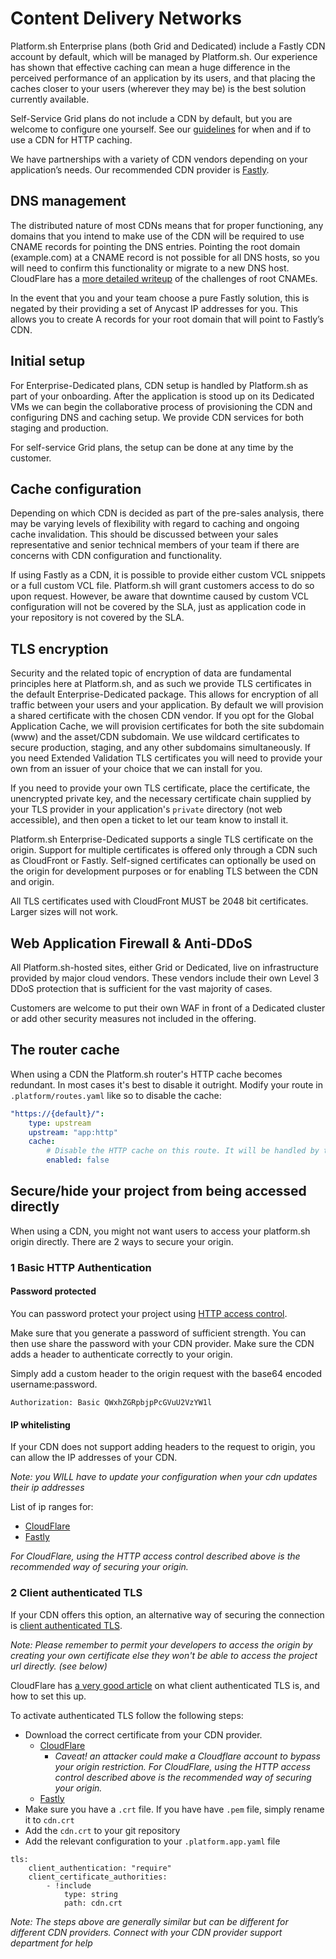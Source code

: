 # Content Delivery Networks

Platform.sh Enterprise plans (both Grid and Dedicated) include a Fastly CDN account by default, which will be managed by Platform.sh.  Our experience has shown that effective caching can mean a huge difference in the perceived performance of an application by its users, and that placing the caches closer to your users (wherever they may be) is the best solution currently available.

Self-Service Grid plans do not include a CDN by default, but you are welcome to configure one yourself.  See our [guidelines](/bestpractices/http-caching.md) for when and if to use a CDN for HTTP caching.

We have partnerships with a variety of CDN vendors depending on your application’s needs.  Our recommended CDN provider is [Fastly](/golive/cdn/fastly.md).

## DNS management

The distributed nature of most CDNs means that for proper functioning, any domains that you intend to make use of the CDN will be required to use CNAME records for pointing the DNS entries.  Pointing the root domain (example.com) at a CNAME record is not possible for all DNS hosts, so you will need to confirm this functionality or migrate to a new DNS host.  CloudFlare has a [more detailed writeup](https://blog.cloudflare.com/introducing-cname-flattening-rfc-compliant-cnames-at-a-domains-root/) of the challenges of root CNAMEs.

In the event that you and your team choose a pure Fastly solution, this is negated by their providing a set of Anycast IP addresses for you.  This allows you to create A records for your root domain that will point to Fastly’s CDN.

## Initial setup

For Enterprise-Dedicated plans, CDN setup is handled by Platform.sh as part of your onboarding.  After the application is stood up on its Dedicated VMs we can begin the collaborative process of provisioning the CDN and configuring DNS and caching setup. We provide CDN services for both staging and production.

For self-service Grid plans, the setup can be done at any time by the customer.

## Cache configuration

Depending on which CDN is decided as part of the pre-sales analysis, there may be varying levels of flexibility with regard to caching and ongoing cache invalidation.  This should be discussed between your sales representative and senior technical members of your team if there are concerns with CDN configuration and functionality.

If using Fastly as a CDN, it is possible to provide either custom VCL snippets or a full custom VCL file.  Platform.sh will grant customers access to do so upon request.  However, be aware that downtime caused by custom VCL configuration will not be covered by the SLA, just as application code in your repository is not covered by the SLA.

## TLS encryption

Security and the related topic of encryption of data are fundamental principles here at Platform.sh, and as such we provide TLS certificates in the default Enterprise-Dedicated package.  This allows for encryption of all traffic between your users and your application.  By default we will provision a shared certificate with the chosen CDN vendor.  If you opt for the Global Application Cache, we will provision certificates for both the site subdomain (www) and the asset/CDN subdomain.  We use wildcard certificates to secure production, staging, and any other subdomains simultaneously.  If you need Extended Validation TLS certificates you will need to provide your own from an issuer of your choice that we can install for you.

If you need to provide your own TLS certificate, place the certificate, the unencrypted private key, and the necessary certificate chain supplied by your TLS provider in your application's `private` directory (not web accessible), and then open a ticket to let our team know to install it.

Platform.sh Enterprise-Dedicated supports a single TLS certificate on the origin. Support for multiple certificates is offered only through a CDN such as CloudFront or Fastly. Self-signed certificates can optionally be used on the origin for development purposes or for enabling TLS between the CDN and origin.

All TLS certificates used with CloudFront MUST be 2048 bit certificates.  Larger sizes will not work.

## Web Application Firewall & Anti-DDoS

All Platform.sh-hosted sites, either Grid or Dedicated, live on infrastructure provided by major cloud vendors.  These vendors include their own Level 3 DDoS protection that is sufficient for the vast majority of cases.

Customers are welcome to put their own WAF in front of a Dedicated cluster or add other security measures not included in the offering.

## The router cache

When using a CDN the Platform.sh router's HTTP cache becomes redundant.  In most cases it's best to disable it outright.  Modify your route in `.platform/routes.yaml` like so to disable the cache:

```yaml
"https://{default}/":
    type: upstream
    upstream: "app:http"
    cache:
        # Disable the HTTP cache on this route. It will be handled by the CDN instead.
        enabled: false
```

## Secure/hide your project from being accessed directly

When using a CDN, you might not want users to access your platform.sh origin directly. There are 2 ways to secure your origin.

### 1 Basic HTTP Authentication

#### Password protected
You can password protect your project using [HTTP access control](https://docs.platform.sh/administration/web/configure-environment.html#http-access-control). 

Make sure that you generate a password of sufficient strength. You can then use share the password with your CDN provider. Make sure the CDN adds a header to authenticate correctly to your origin.


Simply add a custom header to the origin request with the base64 encoded username:password.

`Authorization: Basic QWxhZGRpbjpPcGVuU2VzYW1l` 



#### IP whitelisting

If your CDN does not support adding headers to the request to origin, you can allow the IP addresses of your CDN.

*Note: you WILL have to update your configuration when your cdn updates their ip addresses*

List of ip ranges for:

- [CloudFlare](https://www.cloudflare.com/ips/)
- [Fastly](https://docs.fastly.com/en/guides/accessing-fastlys-ip-ranges)

*For CloudFlare, using the HTTP access control described above is the recommended way of securing your origin.*

### 2 Client authenticated TLS
If your CDN offers this option, an alternative way of securing the connection is [client authenticated TLS](/configuration/routes/https.html#client-authenticated-tls).

*Note: Please remember to permit your developers to access the origin by creating your own certificate else they won't be able to access the project url directly. (see below)*

CloudFlare has [a very good article](https://support.cloudflare.com/hc/en-us/articles/204899617-Authenticated-Origin-Pulls) on what client authenticated TLS is, and how to set this up.

To activate authenticated TLS follow the following steps:

- Download the correct certificate from your CDN provider.
     - [CloudFlare](https://support.cloudflare.com/hc/en-us/article_attachments/360044928032/origin-pull-ca.pem) 
         - *Caveat! an attacker could make a Cloudflare account to bypass your origin restriction. For CloudFlare, using the HTTP access control described above is the recommended way of securing your origin.*
     - [Fastly](https://docs.fastly.com/products/waf-tuning-plus-package#authenticated-tls-to-origin)
- Make sure you have a `.crt` file. If you have have `.pem` file, simply rename it to `cdn.crt`
- Add the `cdn.crt` to your git repository
- Add the relevant configuration to your `.platform.app.yaml` file
```
tls:
    client_authentication: "require"
    client_certificate_authorities:
        - !include
            type: string
            path: cdn.crt
```

*Note: The steps above are generally similar but can be different for different CDN providers. Connect with your CDN provider support department for help*